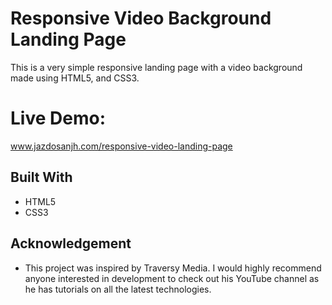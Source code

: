 # Responsive Video Background Landing Page

This is a very simple responsive landing page with a video background made using HTML5, and CSS3.

# Live Demo:
www.jazdosanjh.com/responsive-video-landing-page

## Built With

* HTML5
* CSS3

## Acknowledgement

* This project was inspired by Traversy Media. I would highly recommend anyone interested in development to check out his YouTube channel
as he has tutorials on all the latest technologies.
